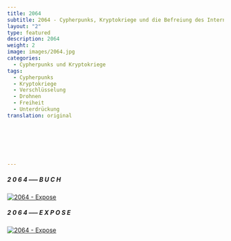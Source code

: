 ```yaml
---
title: 2064
subtitle: 2064 - Cypherpunks, Kryptokriege und die Befreiung des Internets
layout: "2"
type: featured
description: 2064
weight: 2
image: images/2064.jpg
categories:
  - Cypherpunks und Kryptokriege
tags:
  - Cypherpunks
  - Kryptokriege
  - Verschlüsselung
  - Drohnen
  - Freiheit
  - Unterdrückung
translation: original







---
```

##### 2 0 6 4 ––– B U C H

[![2064 - Expose](//images/2064-cypherpunks.png)](https://www.amazon.de/gp/product/B083W11PT2)


##### 2 0 6 4 ––– E X P O S E

[![2064 - Expose](//images/2064-expose.png)](https://www.epikur.berlin/2064-expose/)



